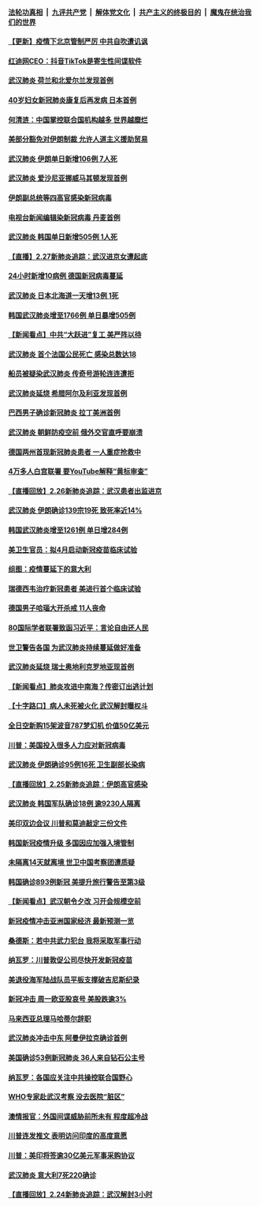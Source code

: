 ####  [法轮功真相](../../../../basic/blob/master/README.md?t=02281014) &nbsp;|&nbsp; [九评共产党](../../../../9ping.md/blob/master/README.md?t=02281014) &nbsp;|&nbsp; [解体党文化](../../../../jtdwh.md/blob/master/README.md?t=02281014)  &nbsp;|&nbsp; [共产主义的终极目的](../../../../gczydzjmd.md/blob/master/README.md?t=02281014) &nbsp;|&nbsp; [魔鬼在统治我们的世界](../../../../mgztzwmdsj.md/blob/master/README.md?t=02281014) 

#### [【更新】疫情下北京管制严厉 中共自吹遭讥讽](../pages/nsc418/n11890652.md?t=02281014) 

#### [红迪网CEO：抖音TikTok是寄生性间谍软件](../pages/nsc418/n11901675.md?t=02281014) 

#### [武汉肺炎 荷兰和北爱尔兰发现首例](../pages/nsc418/n11901256.md?t=02281014) 

#### [40岁妇女新冠肺炎康复后再发病 日本首例](../pages/nsc418/n11901341.md?t=02281014) 

#### [何清涟：中国掌控联合国机构越多 世界越糜烂](../pages/nsc418/n11901020.md?t=02281014) 

#### [美部分豁免对伊朗制裁 允许人道主义援助贸易](../pages/nsc418/n11900859.md?t=02281014) 

#### [武汉肺炎 伊朗单日新增106例 7人死](../pages/nsc418/n11900839.md?t=02281014) 

#### [武汉肺炎 爱沙尼亚挪威马其顿发现首例](../pages/nsc418/n11900878.md?t=02281014) 

#### [伊朗副总统等四高官感染新冠病毒](../pages/nsc418/n11900818.md?t=02281014) 

#### [电视台新闻编辑染新冠病毒 丹麦首例](../pages/nsc418/n11900794.md?t=02281014) 

#### [武汉肺炎 韩国单日新增505例 1人死](../pages/nsc418/n11900450.md?t=02281014) 

#### [【直播】2.27新肺炎追踪：武汉进京女遭起底](../pages/nsc418/n11900415.md?t=02281014) 

#### [24小时新增10病例 德国新冠病毒蔓延](../pages/nsc418/n11900522.md?t=02281014) 

#### [武汉肺炎 日本北海道一天增13例 1死](../pages/nsc418/n11900329.md?t=02281014) 

#### [韩国武汉肺炎增至1766例 单日暴增505例](../pages/nsc418/n11899748.md?t=02281014) 

#### [【新闻看点】中共“大跃进”复工 美严阵以待](../pages/nsc418/n11898221.md?t=02281014) 

#### [武汉肺炎 首个法国公民死亡 感染总数达18](../pages/nsc418/n11898430.md?t=02281014) 

#### [船员被疑染武汉肺炎 传奇号游轮连连遭拒](../pages/nsc418/n11898226.md?t=02281014) 

#### [武汉肺炎延烧 希腊阿尔及利亚发现首例](../pages/nsc418/n11898021.md?t=02281014) 

#### [巴西男子确诊新冠肺炎 拉丁美洲首例](../pages/nsc418/n11898020.md?t=02281014) 

#### [武汉肺炎 朝鲜防疫空前 俄外交官直呼要崩溃](../pages/nsc418/n11897857.md?t=02281014) 

#### [德国两州首现新冠肺炎患者 一人重症抢救中](../pages/nsc418/n11897548.md?t=02281014) 

#### [4万多人白宫联署 要YouTube解释“黄标审查”](../pages/nsc418/n11897803.md?t=02281014) 

#### [【直播回放】2.26新肺炎追踪：武汉患者出监进京](../pages/nsc418/n11897551.md?t=02281014) 

#### [武汉肺炎 伊朗确诊139宗19死 致死率近14%](../pages/nsc418/n11897547.md?t=02281014) 

#### [韩国武汉肺炎增至1261例 单日增284例](../pages/nsc418/n11897376.md?t=02281014) 

#### [美卫生官员：拟4月启动新冠疫苗临床试验](../pages/nsc418/n11896357.md?t=02281014) 

#### [组图：疫情蔓延下的意大利](../pages/nsc418/n11894159.md?t=02281014) 

#### [瑞德西韦治疗新冠患者 美进行首个临床试验](../pages/nsc418/n11895845.md?t=02281014) 

#### [德国男子哈瑙大开杀戒 11人丧命](../pages/nsc418/n11895317.md?t=02281014) 

#### [80国际学者联署致函习近平：言论自由还人民](../pages/nsc418/n11895601.md?t=02281014) 

#### [世卫警告各国 为武汉肺炎持续蔓延做好准备](../pages/nsc418/n11895336.md?t=02281014) 

#### [武汉肺炎延烧 瑞士奥地利克罗地亚现首例](../pages/nsc418/n11895444.md?t=02281014) 

#### [【新闻看点】肺炎攻进中南海？传密订出逃计划](../pages/nsc418/n11895448.md?t=02281014) 

#### [【十字路口】病人未死被火化 武汉解封曝权斗](../pages/nsc418/n11893784.md?t=02281014) 

#### [全日空新购15架波音787梦幻机 价值50亿美元](../pages/nsc418/n11895154.md?t=02281014) 

#### [川普：美国投入很多人力应对新冠病毒](../pages/nsc418/n11894977.md?t=02281014) 

#### [武汉肺炎 伊朗确诊95例16死 卫生副部长染病](../pages/nsc418/n11894906.md?t=02281014) 

#### [【直播回放】2.25新肺炎追踪：伊朗高官感染](../pages/nsc418/n11894749.md?t=02281014) 

#### [武汉肺炎 韩国军队确诊18例 逾9230人隔离](../pages/nsc418/n11894703.md?t=02281014) 

#### [美印双边会议 川普和莫迪敲定三份文件](../pages/nsc418/n11894247.md?t=02281014) 

#### [韩国新冠疫情升级 多国因应加强入境管制](../pages/nsc418/n11894334.md?t=02281014) 

#### [未隔离14天就离境 世卫中国考察团遭质疑](../pages/nsc418/n11893756.md?t=02281014) 

#### [韩国确诊893例新冠 美提升旅行警告至第3级](../pages/nsc418/n11893662.md?t=02281014) 

#### [【新闻看点】武汉朝令夕改 习开会规模空前](../pages/nsc418/n11892858.md?t=02281014) 

#### [新冠疫情冲击亚洲国家经济 最新预测一览](../pages/nsc418/n11893339.md?t=02281014) 

#### [桑德斯：若中共武力犯台 我将采取军事行动](../pages/nsc418/n11893282.md?t=02281014) 

#### [纳瓦罗：川普敦促公司尽快开发新冠疫苗](../pages/nsc418/n11893211.md?t=02281014) 

#### [美退役海军陆战队员平板支撑破吉尼斯纪录](../pages/nsc418/n11893022.md?t=02281014) 

#### [新冠冲击 周一欧亚股哀号 美股跌逾3%](../pages/nsc418/n11892648.md?t=02281014) 

#### [马来西亚总理马哈蒂尔辞职](../pages/nsc418/n11892792.md?t=02281014) 

#### [武汉肺炎冲击中东 阿曼伊拉克确诊首例](../pages/nsc418/n11892871.md?t=02281014) 

#### [美国确诊53例新冠肺炎 36人来自钻石公主号](../pages/nsc418/n11892877.md?t=02281014) 

#### [纳瓦罗：各国应关注中共操控联合国野心](../pages/nsc418/n11892856.md?t=02281014) 

#### [WHO专家赴武汉考察 没去医院“脏区”](../pages/nsc418/n11892736.md?t=02281014) 

#### [澳情报官：外国间谍威胁前所未有 程度超冷战](../pages/nsc418/n11892672.md?t=02281014) 

#### [川普连发推文 表明访问印度的高度意愿](../pages/nsc418/n11891927.md?t=02281014) 

#### [川普：美印将签逾30亿美元军事采购协议](../pages/nsc418/n11892494.md?t=02281014) 

#### [武汉肺炎 意大利7死220确诊](../pages/nsc418/n11892166.md?t=02281014) 

#### [【直播回放】2.24新肺炎追踪：武汉解封3小时](../pages/nsc418/n11892242.md?t=02281014) 

